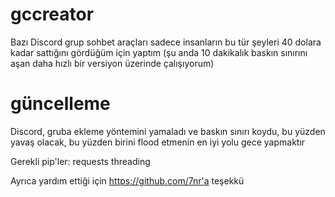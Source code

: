 # gccreator
Bazı Discord grup sohbet araçları sadece insanların bu tür şeyleri 40 dolara kadar sattığını gördüğüm için yaptım
(şu anda 10 dakikalık baskın sınırını aşan daha hızlı bir versiyon üzerinde çalışıyorum)

# güncelleme
Discord, gruba ekleme yöntemini yamaladı ve baskın sınırı koydu, bu yüzden yavaş olacak, bu yüzden birini flood etmenin en iyi yolu gece yapmaktır

Gerekli pip'ler:
requests
threading


Ayrıca yardım ettiği için https://github.com/7nr'a teşekkü
